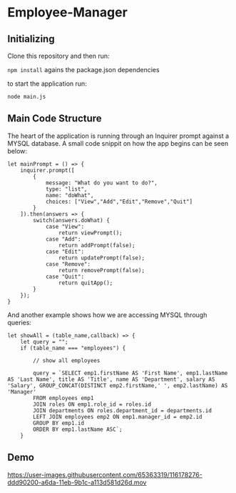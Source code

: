 # Employee-Manager

## Initializing 

Clone this repository and then run:

`npm install` agains the package.json dependencies

to start the application run:

`node main.js`

## Main Code Structure 

The heart of the application is running through an Inquirer prompt against a MYSQL database. A small code snippit on how the app begins can be seen below:

```
let mainPrompt = () => {
    inquirer.prompt([
        {
            message: "What do you want to do?",
            type: "list",
            name: "doWhat",
            choices: ["View","Add","Edit","Remove","Quit"]
        }
    ]).then(answers => {
        switch(answers.doWhat) {
            case "View":
                return viewPrompt();
            case "Add":
                return addPrompt(false);
            case "Edit":
                return updatePrompt(false);
            case "Remove":
                return removePrompt(false);
            case "Quit":
                return quitApp();
        }
    });
}
```
And another example shows how we are accessing MYSQL through queries:

```
let showAll = (table_name,callback) => {
    let query = "";
    if (table_name === "employees") {

        // show all employees 

        query = `SELECT emp1.firstName AS 'First Name', emp1.lastName AS 'Last Name', title AS 'Title', name AS 'Department', salary AS 'Salary', GROUP_CONCAT(DISTINCT emp2.firstName,' ', emp2.lastName) AS 'Manager'
        FROM employees emp1
        JOIN roles ON emp1.role_id = roles.id
        JOIN departments ON roles.department_id = departments.id
        LEFT JOIN employees emp2 ON emp1.manager_id = emp2.id
        GROUP BY emp1.id
        ORDER BY emp1.lastName ASC`;
    }
```
## Demo


https://user-images.githubusercontent.com/65363319/116178276-ddd90200-a6da-11eb-9b1c-a113d581d26d.mov



